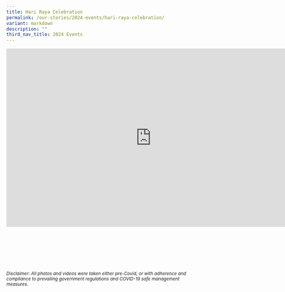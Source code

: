 ```yaml
---
title: Hari Raya Celebration
permalink: /our-stories/2024-events/hari-raya-celebration/
variant: markdown
description: ""
third_nav_title: 2024 Events
---
```

<iframe allowfullscreen="true" height="469" width="760" frameborder="0" src="https://docs.google.com/presentation/d/e/2PACX-1vS9XN34K-HICAx8-_hBXd69SAWS0xkSoIIhpcOmyahIMUFi8wRzpWSv-GRWbeRXhoOYoQIPbfoYgMSm/embed?start=true&amp;loop=true&amp;delayms=3000"></iframe>


<br><br><br><br><br><br>
<sup>_Disclaimer: All photos and videos were taken either pre-Covid, or with adherence and compliance to prevailing government regulations and COVID-19 safe management measures._</sup>
